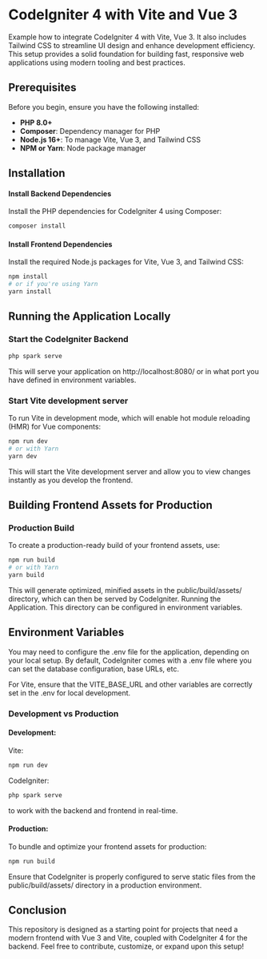 # CodeIgniter 4 with Vite and Vue 3

Example how to integrate CodeIgniter 4 with Vite, Vue 3.
It also includes Tailwind CSS to streamline UI design and enhance development efficiency.
This setup provides a solid foundation for building fast, responsive web applications using modern tooling and best practices.

## Prerequisites

Before you begin, ensure you have the following installed:

- **PHP 8.0+**
- **Composer**: Dependency manager for PHP
- **Node.js 16+**: To manage Vite, Vue 3, and Tailwind CSS
- **NPM or Yarn**: Node package manager

## Installation
#### Install Backend Dependencies

Install the PHP dependencies for CodeIgniter 4 using Composer:
```bash
composer install
```

#### Install Frontend Dependencies

Install the required Node.js packages for Vite, Vue 3, and Tailwind CSS:
```bash
npm install
# or if you're using Yarn
yarn install
```

## Running the Application Locally

### Start the CodeIgniter Backend
```bash
php spark serve
```
This will serve your application on http://localhost:8080/ or in what port you have defined in environment variables.

### Start Vite development server

To run Vite in development mode, which will enable hot module reloading (HMR) for Vue components:
```bash
npm run dev
# or with Yarn
yarn dev
```

This will start the Vite development server and allow you to view changes instantly as you develop the frontend.

## Building Frontend Assets for Production

### Production Build

To create a production-ready build of your frontend assets, use:
```bash
npm run build
# or with Yarn
yarn build
```

This will generate optimized, minified assets in the public/build/assets/ directory, which can then be served by CodeIgniter.
Running the Application.
This directory can be configured in environment variables.

## Environment Variables

You may need to configure the .env file for the application, depending on your local setup. By default, CodeIgniter comes with a .env file where you can set the database configuration, base URLs, etc.

For Vite, ensure that the VITE_BASE_URL and other variables are correctly set in the .env for local development.

### Development vs Production

#### Development:

Vite:
```bash
npm run dev
```
CodeIgniter:
```bash
php spark serve
```
to work with the backend and frontend in real-time.

#### Production:

To bundle and optimize your frontend assets for production:
```bash
npm run build
```
Ensure that CodeIgniter is properly configured to serve static files from the public/build/assets/ directory in a production environment.

## Conclusion

This repository is designed as a starting point for projects that need a modern frontend with Vue 3 and Vite, coupled with CodeIgniter 4 for the backend. Feel free to contribute, customize, or expand upon this setup!
